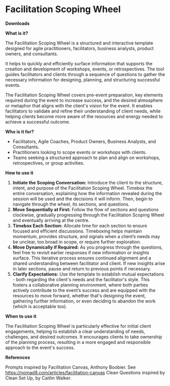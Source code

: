 # Facilitation Scoping Wheel


**Downloads**


**What is it?**

The Facilitation Scoping Wheel is a structured and interactive template designed for agile practitioners, facilitators, business analysts, product owners, and consultants.

It helps to quickly and efficiently surface information that supports the creation and development of workshops, events, or retrospectives. The tool guides facilitators and clients through a sequence of questions to gather the necessary information for designing, planning, and structuring successful events.

The Facilitation Scoping Wheel covers pre-event preparation, key elements required during the event to increase success, and the desired atmosphere or metaphor that aligns with the client's vision for the event. It enables facilitators to validate and refine their understanding of client needs, while helping clients become more aware of the resources and energy needed to achieve a successful outcome.


**Who is it for?**

- Facilitators, Agile Coaches, Product Owners, Business Analysts, and Consultants.
- Practitioners looking to scope events or workshops with clients.
- Teams seeking a structured approach to plan and align on workshops, retrospectives, or group activities.


**How to use it**

1.	**Initiate the Scoping Conversation:** Introduce the client to the structure, intent, and purpose of the Facilitation Scoping Wheel. Timebox the entire conversation, explaining how the information revealed during the session will be used and the decisions it will inform. Then, begin to navigate through the wheel, its sections, and questions.
2.	**Move Sequentially at First:** Follow the flow of sections and questions clockwise, gradually progressing through the Facilitation Scoping Wheel and eventually arriving at the centre.
3.	**Timebox Each Section:** Allocate time for each section to ensure focused and efficient discussions. Timeboxing helps maintain momentum, provides structure, and signals when a client’s needs may be unclear, too broad in scope, or require further exploration.
4.	**Move Dynamically if Required:** As you progress through the questions, feel free to revisit earlier responses if new information or insights surface. This iterative process ensures continued alignment and a shared understanding between facilitator and client. If new insights arise in later sections, pause and return to previous points if necessary.
5.	**Clarify Expectations:** Use the template to establish mutual expectations - both regarding the client's needs and the facilitator's style. This fosters a collaborative planning environment, where both parties actively contribute to the event’s success and are equipped with the resources to move forward, whether that's designing the event, gathering further information, or even deciding to abandon the work (which is acceptable too).



**When to use it**

The Facilitation Scoping Wheel is particularly effective for initial client engagements, helping to establish a clear understanding of needs, challenges, and desired outcomes. It encourages clients to take ownership of the planning process, resulting in a more engaged and responsible approach to the event's success.


**References**

Prompts inspired by Facilitation Canvas, Anthony Boobier. See https://nomad8.com/articles/facilitation-canvas
Clean Questions inspired by Clean Set Up, by Caitlin Walker.

